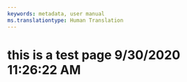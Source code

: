 ```yaml
---
keywords: metadata, user manual
ms.translationtype: Human Translation
---
```

# this is a test page 9/30/2020 11:26:22 AM